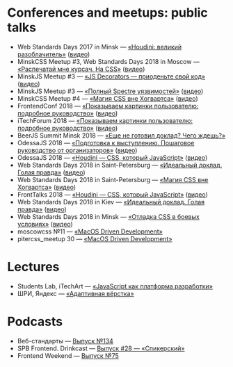 # Conferences and meetups: public talks

* Web Standards Days 2017 in Minsk — [«Houdini: великий разоблачитель»](https://mefody.github.io/talks/houdini-magic/) ([видео](https://www.youtube.com/watch?v=4kr5K-nWG3Y))
* MinskCSS Meetup #3, Web Standards Days 2018 in Moscow — [«Распечатай мне курсач. На CSS»](https://mefody.github.io/talks/print-with-css/) ([видео](https://www.youtube.com/watch?v=xVPCZFBpjsI))
* MinskJS Meetup #3 — [«JS Decorators — приоденьте свой код»](https://mefody.github.io/talks/js-decorators/) ([видео](https://www.youtube.com/watch?v=VfF7GyNItps))
* MinskJS Meetup #3 — [«Полный Spectre уязвимостей»](https://mefody.github.io/talks/spectre-panel-discussion/) ([видео](https://www.youtube.com/watch?v=hGzy17Nnc38))
* MinskCSS Meetup #4 — [«Магия CSS вне Хогвартса»](https://mefody.github.io/talks/css-magic/) ([видео](https://www.youtube.com/watch?v=Dhd6FSYZoiQ))
* FrontendConf 2018 — [«Показываем картинки пользователю: подробное руководство»](https://mefody.github.io/talks/images-delivery/) ([видео](https://www.youtube.com/watch?v=EwBYOQwPEpY))
* iTechForum 2018 — [«Показываем картинки пользователю: подробное руководство»](https://mefody.github.io/talks/images-delivery/index_itechforum.html) ([видео](https://youtu.be/18MbaJGExzQ))
* BeerJS Summit Minsk 2018 — [«Еще не готовил доклад? Чего ждешь?»](https://mefody.github.io/talks/wait-for-talk/)
* OdessaJS 2018 — [«Подготовка к выступлению. Пошаговое руководство от организаторов»](https://mefody.github.io/talks/talk-preparation/) ([видео](https://www.youtube.com/watch?v=nsaF4VFnCz0))
* OdessaJS 2018 — [«Houdini — CSS, который JavaScript»](https://mefody.github.io/talks/houdini-css/) ([видео](https://youtu.be/MPaD8N9BrFA))
* Web Standards Days 2018 in Saint-Petersburg — [«Идеальный доклад. Голая правда»](https://mefody.github.io/talks/talk-preparation/wsd.html) ([видео](https://youtu.be/mpHeJYYqA90))
* Web Standards Days 2018 in Saint-Petersburg — [«Магия CSS вне Хогвартса»](https://mefody.github.io/talks/css-magic/wsd.html) ([видео](https://youtu.be/7FuUrWVJGNc))
* FrontTalks 2018 — [«Houdini — CSS, который JavaScript»](https://mefody.github.io/talks/houdini-css/ft.html) ([видео](https://www.youtube.com/watch?v=yyVU-r9sRw8))
* Web Standards Days 2018 in Kiev — [«Идеальный доклад. Голая правда»](https://mefody.github.io/talks/talk-preparation/kiev.html) ([видео](https://youtu.be/_VSb2SqW9WE))
* Web Standards Days 2018 in Minsk — [«Отладка CSS в боевых условиях»](https://mefody.github.io/talks/css-debug/) ([видео](https://www.youtube.com/watch?v=bHv9pWEzKiU))
* moscowcss №11 — [«MacOS Driven Development»](https://mefody.github.io/talks/mdd/)
* pitercss_meetup 30 — [«MacOS Driven Development»](https://mefody.github.io/talks/mdd/)

# Lectures

* Students Lab, iTechArt — [«JavaScript как платформа разработки»](https://mefody.github.io/talks/itechart-js/)
* ШРИ, Яндекс — [«Адаптивная вёрстка»](https://mefody.github.io/talks/shri-adaptive/)

# Podcasts

* Веб-стандарты — [Выпуск №134](https://www.youtube.com/watch?v=jtIi6ryOFBE)
* SPB Frontend. Drinkcast — [Выпуск #28 — «Спикерский»](https://spb-frontend.ru/podcast/28)
* Frontend Weekend — [Выпуск №75](https://soundcloud.com/frontend-weekend/fw-75)
